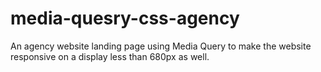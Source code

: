# media-quesry-css-agency
An agency website landing page using Media Query to make the website responsive on a display less than 680px as well.
